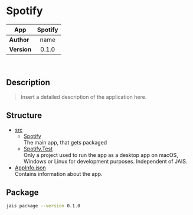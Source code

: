 # Spotify

| App           | Spotify   |
| ------------- |:-------------:|
| **Author**    | name          |
| **Version**   | 0.1.0         |

<br />

## Description

>  Insert a detailed description of the application here.

## Structure

 * [src](./src)
   * [Spotify](./src/Spotify)
   <br />The main app, that gets packaged
   * [Spotify.Test](./src/Spotify.Test)
   <br />Only a project used to run the app as a desktop app on macOS, Windows or Linux for development purposes. Independent of JAIS.
 * [AppInfo.json](./AppInfo.json)
 <br />Contains information about the app.

## Package

```bash
jais package --version 0.1.0
```